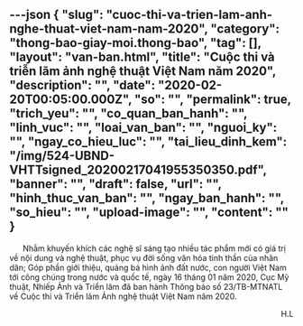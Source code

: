 ---json
{
    "slug": "cuoc-thi-va-trien-lam-anh-nghe-thuat-viet-nam-nam-2020",
    "category": "thong-bao-giay-moi.thong-bao",
    "tag": [],
    "layout": "van-ban.html",
    "title": "Cuộc thi và triễn lãm ảnh nghệ thuật Việt Nam năm 2020",
    "description": "",
    "date": "2020-02-20T00:05:00.000Z",
    "so": "",
    "permalink": true,
    "trich_yeu": "",
    "co_quan_ban_hanh": "",
    "linh_vuc": "",
    "loai_van_ban": "",
    "nguoi_ky": "",
    "ngay_co_hieu_luc": "",
    "tai_lieu_dinh_kem": "/img/524-UBND-VHTTsigned_20200217041955350350.pdf",
    "banner": "",
    "draft": false,
    "url": "",
    "hinh_thuc_van_ban": "",
    "ngay_ban_hanh": "",
    "so_hieu": "",
    "upload-image": "",
    "__content__": ""
}
---
<p>&nbsp; &nbsp; &nbsp; Nhằm khuyến kh&iacute;ch c&aacute;c nghệ sĩ s&aacute;ng tạo nhiều t&aacute;c phẩm mới c&oacute; gi&aacute; trị về nội dung v&agrave; nghệ thuật, phục vụ đời sống văn h&oacute;a tinh thần của nh&acirc;n d&acirc;n; G&oacute;p phần giới thiệu, quảng b&aacute; h&igrave;nh ảnh đất nước, con người Việt Nam tới c&ocirc;ng ch&uacute;ng trong nước v&agrave; quốc tế, ng&agrave;y 16 th&aacute;ng 01 năm 2020, Cục Mỹ thuật, Nhiếp Ảnh v&agrave; Triển l&atilde;m đ&atilde; ban h&agrave;nh Th&ocirc;ng b&aacute;o số 23/TB-MTNATL về Cuộc thi v&agrave; Triển l&atilde;m Ảnh nghệ thuật Việt Nam năm 2020.</p>

<p style="text-align:right">H.L</p>
